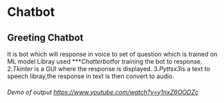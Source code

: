 # Chatbot
## Greeting Chatbot
   It is bot which will response in voice to set of question which is trained on ML model
   Libray used 
   ****Chatterbot*for training the bot to response.
               2.*Tkinter* is a GUI where the response is displayed.
               3.*Pyttsx3*is a text to speech libray,the response in text is then convert to audio.

###### Demo of output  https://www.youtube.com/watch?v=y1nxZ6OODZc















